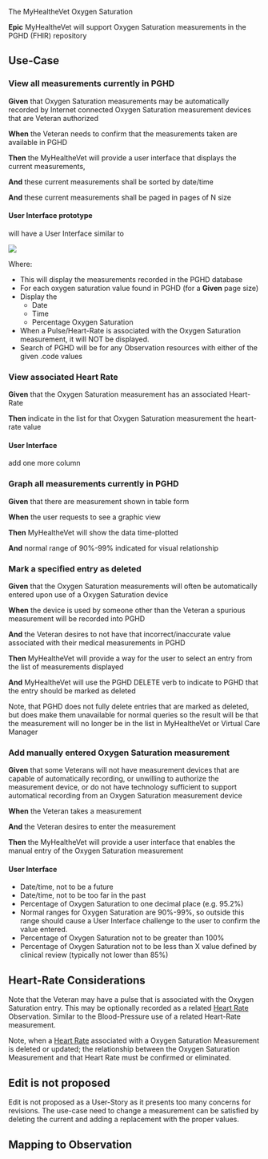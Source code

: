 The MyHealtheVet Oxygen Saturation 

**Epic** MyHealtheVet will support Oxygen Saturation measurements in the PGHD (FHIR) repository

## Use-Case

### View all measurements currently in PGHD

**Given** that Oxygen Saturation measurements may be automatically recorded by Internet connected Oxygen Saturation measurement devices that are Veteran authorized 

**When** the Veteran needs to confirm that the measurements taken are available in PGHD

**Then** the MyHealtheVet will provide a user interface that displays the current measurements,

**And** these current measurements shall be sorted by date/time

**And** these current measurements shall be paged in pages of N size

#### User Interface prototype

will have a User Interface similar to

![](BloodOxygenSatList.svg)


Where:

* This will display the measurements recorded in the PGHD database
* For each oxygen saturation value found in PGHD (for a **Given** page size)
* Display the 
  * Date
  * Time
  * Percentage Oxygen Saturation
* When a Pulse/Heart-Rate is associated with the Oxygen Saturation measurement, it will NOT be displayed.
* Search of PGHD will be for any Observation resources with either of the given .code values

### View associated Heart Rate

**Given** that the Oxygen Saturation measurement has an associated Heart-Rate

**Then** indicate in the list for that Oxygen Saturation measurement the heart-rate value

#### User Interface

add one more column

### Graph all measurements currently in PGHD

**Given** that there are measurement shown in table form

**When** the user requests to see a graphic view

**Then** MyHealtheVet will show the data time-plotted

**And** normal range of 90%-99% indicated for visual relationship

### Mark a specified entry as deleted

**Given** that the Oxygen Saturation measurements will often be automatically entered upon use of a Oxygen Saturation device

**When** the device is used by someone other than the Veteran a spurious measurement will be recorded into PGHD

**And** the Veteran desires to not have that incorrect/inaccurate value associated with their medical measurements in PGHD

**Then** MyHealtheVet will provide a way for the user to select an entry from the list of measurements displayed

**And** MyHealtheVet will use the PGHD DELETE verb to indicate to PGHD that the entry should be marked as deleted

Note, that PGHD does not fully delete entries that are marked as deleted, but does make them unavailable for normal queries so the result will be that the measurement will no longer be in the list in MyHealtheVet or Virtual Care Manager

### Add manually entered Oxygen Saturation measurement

**Given** that some Veterans will not have measurement devices that are capable of automatically recording, or unwilling to authorize the measurement device, or do not have technology sufficient to support automatical recording from an Oxygen Saturation measurement device

**When** the Veteran takes a measurement

**And** the Veteran desires to enter the measurement

**Then** the MyHealtheVet will provide a user interface that enables the manual entry of the Oxygen Saturation measurement

#### User Interface 

* Date/time, not to be a future 
* Date/time, not to be too far in the past
* Percentage of Oxygen Saturation to one decimal place (e.g. 95.2%)
* Normal ranges for Oxygen Saturation are 90%-99%, so outside this range should cause a User Interface challenge to the user to confirm the value entered.
* Percentage of Oxygen Saturation not to be greater than 100%
* Percentage of Oxygen Saturation not to be less than X value defined by clinical review (typically not lower than 85%)

## Heart-Rate Considerations

Note that the Veteran may have a pulse that is associated with the Oxygen Saturation entry. This may be optionally recorded as a related  [Heart Rate](StructureDefinition-VA.MHV.heartRate.html) Observation. Similar to the Blood-Pressure use of a related Heart-Rate measurement.

Note, when a [Heart Rate](StructureDefinition-VA.MHV.heartRate.html) associated with a Oxygen Saturation Measurement is deleted or updated; the relationship between the Oxygen Saturation Measurement and that Heart Rate must be confirmed or eliminated. 

## Edit is not proposed

Edit is not proposed as a User-Story as it presents too many concerns for revisions. The use-case need to change a measurement can be satisfied by deleting the current and adding a replacement with the proper values.

## Mapping to Observation

